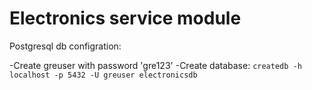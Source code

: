 # Electronics service module


Postgresql db configration:

-Create greuser with password 'gre123'
-Create database: 
    `createdb -h localhost -p 5432 -U greuser electronicsdb`
